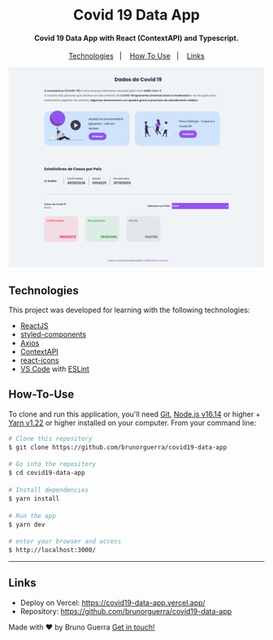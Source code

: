 <h1 align="center">
    Covid 19 Data App
</h1>

<h4 align="center">
  Covid 19 Data App with React (ContextAPI) and Typescript.
</h4>

<p align="center">
  <a href="#technologies">Technologies</a>&nbsp;&nbsp;&nbsp;|&nbsp;&nbsp;&nbsp;
  <a href="#how-to-use">How To Use</a>&nbsp;&nbsp;&nbsp;|&nbsp;&nbsp;&nbsp;
  <a href="#links">Links</a>
</p>

<p align="center">
  <img alt="Demo" src="./application.png">
</p>

## Technologies

This project was developed for learning with the following technologies:

-   [ReactJS](https://reactjs.org/)
-   [styled-components](https://www.styled-components.com/)
-   [Axios](https://axios-http.com/ptbr/docs/intro)
-   [ContextAPI](https://pt-br.reactjs.org/docs/context.html)
-   [react-icons](https://react-icons.github.io/react-icons)
-   [VS Code][vc] with [ESLint][vceslint]

## How-To-Use

To clone and run this application, you'll need [Git](https://git-scm.com), [Node.js v16.14][nodejs] or higher + [Yarn v1.22][yarn] or higher installed on your computer. From your command line:

```bash
# Clone this repository
$ git clone https://github.com/brunorguerra/covid19-data-app

# Go into the repository
$ cd covid19-data-app

# Install dependencies
$ yarn install

# Run the app
$ yarn dev

# enter your browser and access
$ http://localhost:3000/
```

<!-- ## License -->
<!-- This project is under the MIT license. See the [LICENSE]() for more information. -->

---

## Links

-   Deploy on Vercel: https://covid19-data-app.vercel.app/
-   Repository: https://github.com/brunorguerra/covid19-data-app

Made with ♥ by Bruno Guerra [Get in touch!](https://www.linkedin.com/in/brunorguerra/)

[nodejs]: https://nodejs.org/
[yarn]: https://yarnpkg.com/
[vc]: https://code.visualstudio.com/
[vceslint]: https://marketplace.visualstudio.com/items?itemName=dbaeumer.vscode-eslint
